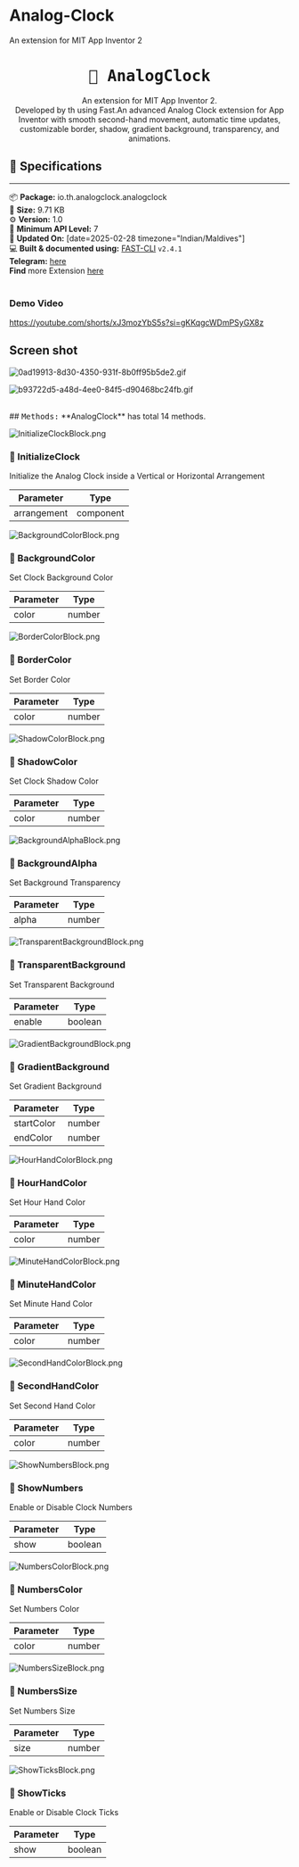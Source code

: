 # Analog-Clock
An extension for MIT App Inventor 2

<div align="center">
<h1><kbd>🧩 AnalogClock</kbd></h1>
An extension for MIT App Inventor 2.<br>
Developed by th using Fast.An advanced Analog Clock extension for App Inventor with smooth second-hand movement, automatic time updates, customizable border, shadow, gradient background, transparency, and animations.
</div>

## 📝 Specifications
* **
📦 **Package:** io.th.analogclock.analogclock<br>
💾 **Size:** 9.71 KB<br>
⚙️ **Version:** 1.0<br>
📱 **Minimum API Level:** 7<br>
📅 **Updated On:** [date=2025-02-28 timezone="Indian/Maldives"]<br>
💻 **Built & documented using:** [FAST-CLI](https://community.appinventor.mit.edu/t/fast-an-efficient-way-to-build-extensions/129103?u=jewel) `v2.4.1`
<br>
**Telegram:** [here](https://t.me/techhamara91)<br>
**Find** more Extension [here](https://github.com/TechHamara/Th_Free_Extensions)<br>
<br>
### Demo Video 
https://youtube.com/shorts/xJ3mozYbS5s?si=gKKqgcWDmPSyGX8z

## Screen shot 
![0ad19913-8d30-4350-931f-8b0ff95b5de2.gif](https://github.com/user-attachments/assets/4f9f675c-e361-4356-adbc-7ce404cb2f20)

![b93722d5-a48d-4ee0-84f5-d90468bc24fb.gif](https://github.com/user-attachments/assets/396fa5e1-38a9-41c1-ab79-492a7b042091)

<br>
## <kbd>Methods:</kbd>
**AnalogClock** has total 14 methods.
<br>

![InitializeClockBlock.png](https://github.com/user-attachments/assets/a61efea4-f89e-4c84-af21-cef3d3a8a8e1)
### 💜 InitializeClock
Initialize the Analog Clock inside a Vertical or Horizontal Arrangement

| Parameter | Type
| - | - |
| arrangement | component

![BackgroundColorBlock.png](https://github.com/user-attachments/assets/37fb3863-d56e-48a7-b429-e142fbbbf66a)
### 💜 BackgroundColor
Set Clock Background Color

| Parameter | Type
| - | - |
| color | number

![BorderColorBlock.png](https://github.com/user-attachments/assets/d21f4d1c-1071-4bd5-8167-7d83d20a218a)
### 💜 BorderColor
Set Border Color

| Parameter | Type
| - | - |
| color | number

![ShadowColorBlock.png](https://github.com/user-attachments/assets/57254ac8-a7d8-4230-9ea3-be886bcfea19)
### 💜 ShadowColor
Set Clock Shadow Color

| Parameter | Type
| - | - |
| color | number

![BackgroundAlphaBlock.png](https://github.com/user-attachments/assets/daac038e-6f0c-4521-9aba-3797727c9b53)
### 💜 BackgroundAlpha
Set Background Transparency

| Parameter | Type
| - | - |
| alpha | number

![TransparentBackgroundBlock.png](https://github.com/user-attachments/assets/367ce7ed-b66d-4fb5-b1eb-a0f83c006f5f)
### 💜 TransparentBackground
Set Transparent Background

| Parameter | Type
| - | - |
| enable | boolean

![GradientBackgroundBlock.png](https://github.com/user-attachments/assets/6441de7b-e3a1-42a2-b5ae-dca2cf3f1d44)
### 💜 GradientBackground
Set Gradient Background

| Parameter | Type
| - | - |
| startColor | number
| endColor | number

![HourHandColorBlock.png](https://github.com/user-attachments/assets/4e616e62-92cd-44bc-b288-64d4c53e8aa1)
### 💜 HourHandColor
Set Hour Hand Color

| Parameter | Type
| - | - |
| color | number

![MinuteHandColorBlock.png](https://github.com/user-attachments/assets/9f66e674-8038-4e03-9113-1359fec9ab70)
### 💜 MinuteHandColor
Set Minute Hand Color

| Parameter | Type
| - | - |
| color | number

![SecondHandColorBlock.png](https://github.com/user-attachments/assets/f820e332-ee56-40b1-bda2-f9d8d60e4ade)
### 💜 SecondHandColor
Set Second Hand Color

| Parameter | Type
| - | - |
| color | number

![ShowNumbersBlock.png](https://github.com/user-attachments/assets/35d9ace9-984a-4d24-9465-7b5e15e64355)
### 💜 ShowNumbers
Enable or Disable Clock Numbers

| Parameter | Type
| - | - |
| show | boolean

![NumbersColorBlock.png](https://github.com/user-attachments/assets/d030f062-8c1b-4b32-839f-4f002ac9fe78)
### 💜 NumbersColor
Set Numbers Color

| Parameter | Type
| - | - |
| color | number

![NumbersSizeBlock.png](https://github.com/user-attachments/assets/50dcbd87-9c93-48f2-bb38-b428b8e2ae9a)
### 💜 NumbersSize
Set Numbers Size

| Parameter | Type
| - | - |
| size | number

![ShowTicksBlock.png](https://github.com/user-attachments/assets/f8e90401-b02b-4fe4-8967-b389c09c8f31)
### 💜 ShowTicks
Enable or Disable Clock Ticks

| Parameter | Type
| - | - |
| show | boolean

